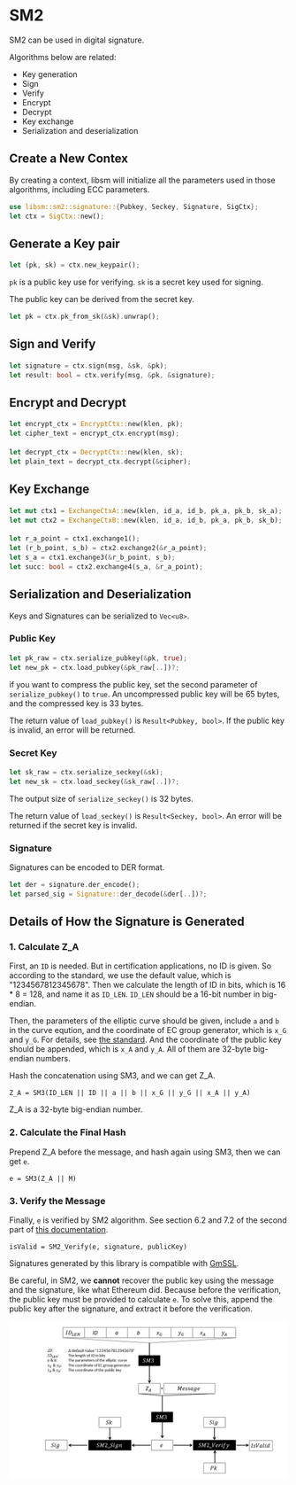 # SM2

SM2 can be used in digital signature.

Algorithms below are related:

- Key generation
- Sign
- Verify
- Encrypt
- Decrypt
- Key exchange
- Serialization and deserialization

## Create a New Contex

By creating a context, libsm will initialize all the parameters used in those algorithms, including ECC parameters.

```rust
use libsm::sm2::signature::{Pubkey, Seckey, Signature, SigCtx};
let ctx = SigCtx::new();
```

## Generate a Key pair

```rust
let (pk, sk) = ctx.new_keypair();
```

`pk` is a public key use for verifying. `sk` is a secret key used for signing.

The public key can be derived from the secret key.

```rust
let pk = ctx.pk_from_sk(&sk).unwrap();
```

## Sign and Verify

```rust
let signature = ctx.sign(msg, &sk, &pk);
let result: bool = ctx.verify(msg, &pk, &signature);
```

## Encrypt and Decrypt

```rust
let encrypt_ctx = EncryptCtx::new(klen, pk);
let cipher_text = encrypt_ctx.encrypt(msg);

let decrypt_ctx = DecryptCtx::new(klen, sk);
let plain_text = decrypt_ctx.decrypt(&cipher);
```

## Key Exchange

```rust
let mut ctx1 = ExchangeCtxA::new(klen, id_a, id_b, pk_a, pk_b, sk_a);
let mut ctx2 = ExchangeCtxB::new(klen, id_a, id_b, pk_a, pk_b, sk_b);

let r_a_point = ctx1.exchange1();
let (r_b_point, s_b) = ctx2.exchange2(&r_a_point);
let s_a = ctx1.exchange3(&r_b_point, s_b);
let succ: bool = ctx2.exchange4(s_a, &r_a_point);
```

## Serialization and Deserialization
 
Keys and Signatures can be serialized to ``Vec<u8>``.

### Public Key

```rust
let pk_raw = ctx.serialize_pubkey(&pk, true);
let new_pk = ctx.load_pubkey(&pk_raw[..])?;
```

if you want to compress the public key, set the second parameter of `serialize_pubkey()` to `true`. An uncompressed public key will be 65 bytes, and the compressed key is 33 bytes.

The return value of `load_pubkey()` is ``Result<Pubkey, bool>``. If the public key is invalid, an error will be returned.

### Secret Key

```rust
let sk_raw = ctx.serialize_seckey(&sk);
let new_sk = ctx.load_seckey(&sk_raw[..])?;
```

The output size of `serialize_seckey()` is 32 bytes.

The return value of `load_seckey()` is `Result<Seckey, bool>`. An error will be returned if the secret key is invalid.

### Signature

Signatures can be encoded to DER format.

```rust
let der = signature.der_encode();
let parsed_sig = Signature::der_decode(&der[..])?;
```

## Details of How the Signature is Generated

### 1. Calculate Z_A

First, an `ID` is needed. But in certification applications, no ID is given. So according to the standard, we use the default value, which is "1234567812345678". Then we calculate the length of ID in bits, which is 16 * 8 = 128, and name it as `ID_LEN`. `ID_LEN` should be a 16-bit number in big-endian.

Then, the parameters of the elliptic curve should be given, include `a` and `b` in the curve eqution, and the coordinate of EC group generator, which is `x_G` and `y_G`. For details, see [the standard](http://www.oscca.gov.cn/sca/xxgk/2010-12/17/1002386/files/b965ce832cc34bc191cb1cde446b860d.pdf). And the coordinate of the public key should be appended, which is `x_A` and `y_A`. All of them are 32-byte big-endian numbers.

Hash the concatenation using SM3, and we can get Z_A.

```
Z_A = SM3(ID_LEN || ID || a || b || x_G || y_G || x_A || y_A)
```

Z_A is a 32-byte big-endian number.

### 2. Calculate the Final Hash

Prepend Z_A before the message, and hash again using SM3, then we can get `e`.

```
e = SM3(Z_A || M)
```

### 3. Verify the Message

Finally, `e` is verified by SM2 algorithm. See section 6.2 and 7.2 of the second part of [this documentation](http://www.oscca.gov.cn/sca/xxgk/2010-12/17/1002386/files/b791a9f908bb4803875ab6aeeb7b4e03.pdf).

```
isValid = SM2_Verify(e, signature, publicKey)
```

Signatures generated by this library is compatible with [GmSSL](https://github.com/guanzhi/GmSSL).

Be careful, in SM2, we **cannot** recover the public key using the message and the signature, like what Ethereum did. Because before the verification, the public key must be provided to calculate `e`. To solve this, append the public key after the signature, and extract it before the verification.

![sm2 graph](./images/sm2.png)

